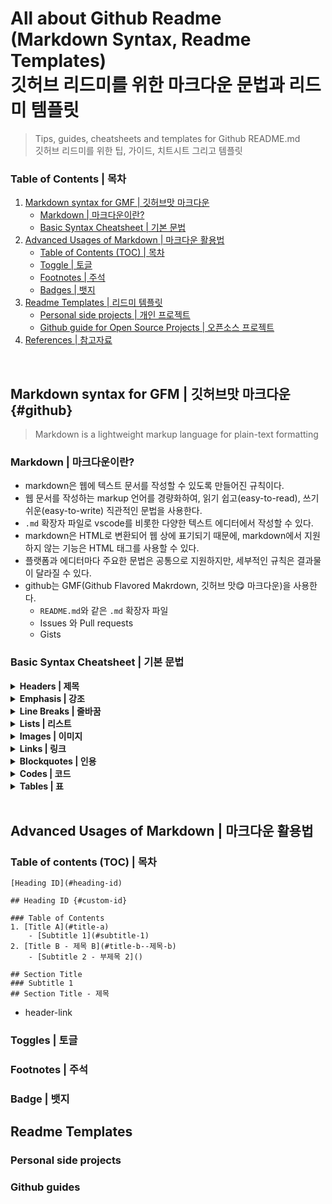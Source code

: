 # All about Github Readme<br>(Markdown Syntax, Readme Templates)<br>깃허브 리드미를 위한 마크다운 문법과 리드미 템플릿

> Tips, guides, cheatsheets and templates for Github README.md  
> 깃허브 리드미를 위한 팁, 가이드, 치트시트 그리고 템플릿

### Table of Contents | 목차

1. [Markdown syntax for GMF | 깃허브맛 마크다운](#github)
    - [Markdown | 마크다운이란?](#markdown--마크다운이란)
    - [Basic Syntax Cheatsheet | 기본 문법](#basic-syntax-cheatsheet--기본-문법)
2. [Advanced Usages of Markdown | 마크다운 활용법](#advanced-usages-of-markdown--마크다운-활용법)
    - [Table of Contents (TOC) | 목차](#table-of-contents-toc--목차)
    - [Toggle | 토글](#toggle--토글)
    - [Footnotes | 주석](#footnotes--주석)
    - [Badges | 뱃지](#badge--뱃지)
3. [Readme Templates | 리드미 템플릿]()
    - [Personal side projects | 개인 프로젝트]()
    - [Github guide for Open Source Projects | 오픈소스 프로젝트]()
5. [References | 참고자료]()
<br />

## Markdown syntax for GFM | 깃허브맛 마크다운 {#github}

> Markdown is a lightweight markup language for plain-text formatting

### Markdown | 마크다운이란?
- markdown은 웹에 텍스트 문서를 작성할 수 있도록 만들어진 규칙이다.  
- 웹 문서를 작성하는 markup 언어를 경량화하여, 읽기 쉽고(easy-to-read), 쓰기 쉬운(easy-to-write) 직관적인 문법을 사용한다.
- `.md` 확장자 파일로 vscode를 비롯한 다양한 텍스트 에디터에서 작성할 수 있다.
- markdown은 HTML로 변환되어 웹 상에 표기되기 때문에, markdown에서 지원하지 않는 기능은 HTML 태그를 사용할 수 있다.
- 플랫폼과 에디터마다 주요한 문법은 공통으로 지원하지만, 세부적인 규칙은 결과물이 달라질 수 있다.
- github는 GMF(Github Flavored Makrdown, 깃허브 맛😋 마크다운)을 사용한다.
  - `README.md`와 같은 `.md` 확장자 파일
  - Issues 와 Pull requests
  - Gists

### Basic Syntax Cheatsheet | 기본 문법
<details>
  <summary><b>Headers | 제목</b></summary>
  
  ####   
  ```
    # <h1> -> underline 있음
    ## <h2> -> underline 있음
    ### <h3>
    #### <h4>
    ##### <h5>
    ###### <h6>
  ```
  ####   
</details>

<details>
  <summary><b>Emphasis | 강조</b></summary>
  
  ####   
  ```
    *italic* or _italic_
    **bold** or __bold__
    ~~strikethrough~~
    <u>underline</u>
  ```
  ####   
</details>
<details>
  <summary><b>Line Breaks | 줄바꿈</b></summary>
  
  ####   
  - 2 or more spaces | 2번 이상 띄어쓰기
  - `<br />`
  ####   
</details>

<details>
  <summary><b>Lists | 리스트</b></summary>
  
  ####   
  **Unordered**
  ```
    - item 1 -> -, +, * 사용 가능
    - item 2
      - item 2a
      - item 2b
  ```
  **Ordered**
  ```
    1. item 1
    1. item 2
      1. item 2a
      1. item 2b
  ```
  **Task lists**
  ```
    - [ ] todo
    - [X] completed
  ```
  ####   
</details>

<details>
  <summary><b>Images | 이미지</b></summary>
  
  ####   
  ```
  ![alt text](url)
  
  ![GitHub Logo](/images/logo.png)
  ```
  ####   
</details>
<details>
  <summary><b>Links | 링크</b></summary>
  
  ####   
  ```
  [text](url)
  
  [GitHub](http://github.com)
  ```
  ####   
</details>

<details>
  <summary><b>Blockquotes | 인용</b></summary>
  
  ####   
  ```
  > Blockquotes
  ```
  ####   
</details>
<details>
  <summary><b>Codes | 코드</b></summary>
  
  ####   
  **Inline | 인라인**
  ```
  `inline code` -> backticks
  ```
  **Code Blocks | 코드블럭**
  <pre>```javascript
console.log('hello world')
```</pre>
  ####   
</details>

</details>

<details>
  <summary><b>Tables | 표</b></summary>
  
  ####   
  ```
  | head | head | head |
  | --- | :---: | ---: | -> 정렬 | left | center | right |
  | body | body | body |
  ```
  ####   
</details>

<br />

## Advanced Usages of Markdown | 마크다운 활용법

### Table of contents (TOC) | 목차

```
[Heading ID](#heading-id)

## Heading ID {#custom-id}
```

```
### Table of Contents
1. [Title A](#title-a)
    - [Subtitle 1](#subtitle-1)
2. [Title B - 제목 B](#title-b--제목-b)
    - [Subtitle 2 - 부제목 2]()
    
## Section Title
### Subtitle 1
## Section Title - 제목
```


- header-link 
### Toggles | 토글

### Footnotes | 주석

### Badge | 뱃지

## Readme Templates

### Personal side projects
### Github guides
